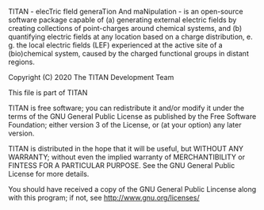 TITAN - elecTric fIeld generaTion And maNipulation - is an open-source software package 
capable of (a) generating external electric fields by creating collections of point-charges 
around chemical systems, and (b) quantifying electric fields at any location based on a 
charge distribution, e. g. the local electric fields (LEF) experienced at the active site
of a (bio)chemical system, caused by the charged functional groups in distant regions.

Copyright (C) 2020 The TITAN Development Team

This file is part of TITAN

TITAN is free software; you can redistribute it and/or modify it under the terms of
the GNU General Public License as published by the Free Software Foundation;
either version 3 of the License, or (at your option) any later version.

TITAN is distributed in the hope that it will be useful, but WITHOUT ANY WARRANTY;
without even the implied warranty of MERCHANTIBILITY or FINTESS FOR A PARTICULAR PURPOSE.
See the GNU General Public License for more details.

You should have received a copy of the GNU General Public Lincense along with this program;
if not, see <http://www.gnu.org/licenses/>
